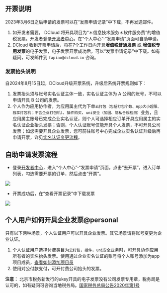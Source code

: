 ## 开票说明
2023年3月6日之后申请的发票可以在“发票申请记录”中下载，不再发送邮件。

1. 如开发者需要， DCloud 将开具项目为“＊信息技术服务＊软件服务费”的增值税发票。开发者登录[开发者中心](https://dev.dcloud.net.cn)，在“个人中心”-“发票申请”页面可自助申请。
2. DCloud 收到开票申请后，将在7个工作日内开具**增值税普通发票** 或 **增值税专用发票**的电子发票，电子发票开票成功后，可以“发票申请记录”中下载。如有疑问，可发邮件到 `fapiao@dcloud.io` 咨询。
   
### 发票抬头说明
自2024年8月15日起，DCloud升级开票系统，升级后系统开票规则如下：

1. 发票抬头须与账号实名认证主体一致，实名认证主体为 A 公司的账号，不可以申请开具 B 公司的发票。
2. 个人作为应用协作者，为应用属主代为下单`云打包（包括打包个数、App大小超限、独享打包机；不含企业打包机）`、`插件购买`、`uni安全（加固、隐私合规检测）`业务，且应用属主账号已完成企业实名认证，则个人可选择相应订单开具应用属主的实名认证企业抬头发票；否则，个人认证账号仅能开具个人发票，不可开具公司发票；如您需要开具企业发票，您可前往账号中心完成企业实名认证升级后再申请开票，详见[实名认证变更流程](../account/modify-real-name-verification.md)。

## 自助申请发票流程
- 登录[开发者中心](https://dev.dcloud.net.cn)，进入“个人中心”-“发票申请”页面，点击“去开票”，进入订单列表，勾选需要开票的订单，然后点击“开票”。

![](https://web-ext-storage.dcloud.net.cn/doc/dev/finance/invoice-order-list.png)

- 开票成功后，在“查看开票记录”中下载发票

![](https://web-ext-storage.dcloud.net.cn/doc/dev/finance/invoice-list.png)

## 个人用户如何开具企业发票@personal
只有以下两种场景，个人认证用户可以开具企业发票。其它场景请将账号变更为企业认证。
1. 个人认证用户选择付费类目为`云打包`，`插件`，`uni安全`业务时，可开具协作应用所有者的实名抬头发票。使用通过企业实名认证的账号将个人账号添加为app项目成员，[查看如何添加项目员](../account/add-member.md)
2. 使用对公付款支付，可开付费公司抬头的发票。


**注意：** 北京市税务新发行的ukey开具的电子发票没有公司发票专用章，税务局是认可的，如有疑问可咨询当地税务局。[国家税务总局公告2020年第1号](http://www.chinatax.gov.cn/chinatax/n810341/n810765/c101653/202001/c5149326/content.html)
                